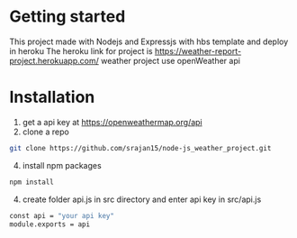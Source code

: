 # Getting started
This project made with Nodejs and Expressjs with hbs template and deploy in heroku The heroku link for project is https://weather-report-project.herokuapp.com/
weather project use openWeather api 
# Installation
1. get a api key at https://openweathermap.org/api
2. clone a repo 
```sh
git clone https://github.com/srajan15/node-js_weather_project.git
```
4. install npm packages
```sh
npm install
```
4. create folder api.js in src directory and enter api key in src/api.js
```sh
const api = "your api key"
module.exports = api
```
 
